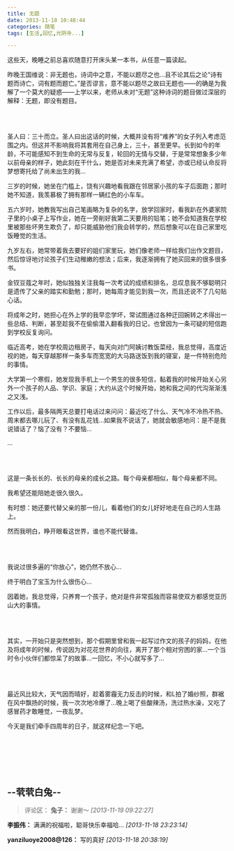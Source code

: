 ```yaml
---
title: 无题
date: 2013-11-18 10:48:44
categories: 随笔
tags: [生活,回忆,光阴寺...]

---
```

这些天，晚睡之前总喜欢随意打开床头某一本书，从任意一篇读起。

昨晚王国维说：非无题也，诗词中之意，不能以题尽之也...且不论其后之论“诗有题而诗亡，词有题而题亡。”是否谬言，意不能以题尽之故曰无题也——的确是为我解了一个莫大的疑惑——上学以来，老师从未对“无题”这种诗词的题目做过深层的解释：无题，即没有题目。

<br /><br />

圣人曰：三十而立。圣人曰出这话的时候，大概并没有将“难养”的女子列入考虑范围之内。但这并不影响我将其套用在自己身上，三十，甚至更早。长到如今的年龄，不可能感知不到生命的无常与反复，轮回的无情与交替，于是常常想象多少年以前母亲的样子，她此刻在干什么，她是否对未来充满了希望，亦或已经认命反将梦想寄托给了尚未出生的我...

三岁的时候，她坐在门槛上，饶有兴趣地看我跟在邻居家小孩的车子后面跑；那时她不知道，我羡慕极了拥有那样一辆红色的小车车。

五六岁时，她教我写出自己笔画略为复杂的名字，放学回家时，看我趴在外婆家院子里的小桌子上写作业，她在一旁削好我第二天要用的铅笔；她不会知道我在学校里被那些坏男生欺负了，却只能威胁他们我会转学的，然后想象可以在自己家里吃饭睡觉的生活。

九岁左右，她常带着我去要好的姐们家里玩，她们像老师一样给我们出作文题目，然后惊讶地讨论孩子们生动稚嫩的想法；后来，我逐渐拥有了她买回来的很多很多书。

金钗豆蔻之年时，她似独独关注我每一次考试的成绩和排名，总叹息我不够聪明只是遗传了父亲的踏实和勤勉；那时，她每周才能见到我一次，而且还说不了几句贴心话。

将成年之时，她担心在外上学的我早恋学坏，常试图通过各种迂回婉转之术得出一些总结、判断，甚至趁我不在偷偷潜入翻看我的日记，也曾因为一条可疑的短信跑到学校反复询问。

临近高考，她在学校周边租房子，每天向对门阿姨讨教饭菜经，我总觉得，高度近视的她，每天穿越那样一条多车而宽宽的大马路送饭到我的寝室，是一件特别危险的事情。

大学第一个寒假，她发现我手机上一个男生的很多短信，黏着我的时候开始关心另外一个孩子的人品、学识、家庭；大约从这个时候开始，她和我之间的代沟渐渐浅之又浅。

工作以后，最多隔两天总要打电话过来问问：最近吃了什么、天气冷不冷热不热、周末都去哪儿玩了、有没有乱花钱...如果我不说话了，她就会敏感地问：是不是我说错话了？恼了没有？不要恼...

...

<br /><br />

这是一条长长的、长长的母亲的成长之路。每个母亲都相似，每个母亲都不同。

我希望还能陪她走很久很久。

有时想：她还要代替父亲的那一份儿，看着他们的女儿好好地走在自己的人生路上。

然而我明白，睁开眼看这世界，谁也不能代替谁。

<br /><br />

我说过很多遍的“你放心”，她仍然不放心...

终于明白了宝玉为什么很伤心...

因着她，我总觉得，只养育一个孩子，绝对是件非常孤独而容易使双方都感觉亚历山大的事情。

<br /><br />

其实，一开始只是突然想到，那个假期里曾和我一起写过作文的孩子的妈妈，在他及将成年的时候，传说因为对花花世界的向往，离开了那个相对穷困的家...一个当时令小伙伴们都惊呆了的故事...一回忆，不小心就写多了...

<br /><br />

最近风比较大，天气因而晴好，趁着雾霾无力反击的时候，和L拍了婚纱照，群裾在风中飘扬的时候，我一次次地冷爆了...晚上喝了些酸辣汤，洗过热水澡，又吃了感冒药才敢睡觉，一夜乱梦。

今天是我们牵手四周年的日子，就这样纪念一下吧。

<br /><br />

<br /><br />

--茕茕白兔--
---
>评论区：
>**兔子：** 谢谢～  *[2013-11-19 09:22:27]*
>
**李振伟：** 满满的祝福啦，聪哥快乐幸福哈…  *[2013-11-18 23:23:14]*
>
**yanziluoye2008@126：** 写的真好  *[2013-11-18 20:38:19]*
>
